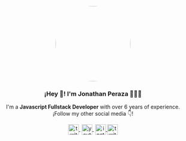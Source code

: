 <p align="center" width="300" style="border-radius: 50%;">
   <img align="center" width="200" src="https://avatars.githubusercontent.com/u/6007230?v=4" style="overflow: hidden; border-radius:50%"/>
   <h3 align="center">¡Hey 👋! I'm Jonathan Peraza 👨🏻‍💻</h3>
</p>

<p align="center">I'm a <strong>Javascript Fullstack Developer</strong> with over 6 years of experience.<br />¡Follow my other social media 👇!</p>

<p align="center">
   <a href="https://twitch.tv/jpfelicianodev" target="blank" style='margin-right:4px'>
    <img align="center" src="https://cdn.jsdelivr.net/npm/simple-icons@3.0.1/icons/twitch.svg" alt="twitter-icon" height="28px" width="28px" />
  </a>
   <a href="https://youtube.com/@imjpfeliciano" target="blank" style='margin-right:4px'>
    <img align="center" src="https://cdn.jsdelivr.net/npm/simple-icons@3.0.1/icons/youtube.svg" alt="youtube-icon" height="28px" width="28px" />
  </a>
  <a href="https://instagram.com/jp.feliciano" target="blank">
    <img align="center" src="https://cdn.jsdelivr.net/npm/simple-icons@3.0.1/icons/instagram.svg" alt="insta-icon" height="28px" width="28px" />
  </a>
  <a href="https://twitter.com/JonathanPerazaF" target="blank">
    <img align="center" src="https://cdn.jsdelivr.net/npm/simple-icons@3.0.1/icons/twitter.svg" alt="twitter-iocon" height="28px" width="28px" />
  </a>
</p>
